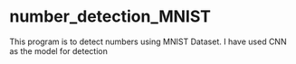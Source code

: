 # number_detection_MNIST

This program is to detect numbers using MNIST Dataset. I have used CNN as the model for detection
